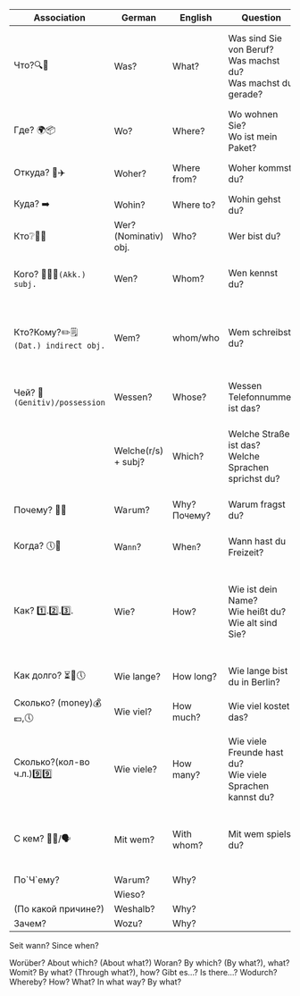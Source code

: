 <table class="table table-striped table-bordered">
<thead>
<tr>
<th>Association</th>
<th>German</th>
<th>English</th>
<th>Question</th>
<th>Translation</th>
</tr>
</thead>
<tbody>
<tr>
<td>Что?🔍🔎</td>
<td>Was?</td>
<td>What?</td>
<td>
Was sind Sie von Beruf? <br>
Was machst du? <br>
Was machst du gerade?
</td>
<td>
Who are you by profession?
What do you do? <br>
What are you doing?
</td>
</tr>
<tr>
<td>Где? 🌍📦</td>
<td>Wo?</td>
<td>Where?</td>
<td>
Wo wohnen Sie? <br>
Wo ist mein Paket?
</td>
<td>Where is my parcel?</td>
</tr>
<tr>
<td>Откуда? 🏡✈️</td>
<td>Woher?</td>
<td>Where from?</td>
<td>Woher kommst du?</td>
<td>Where do you come from?</td>
</tr>
<tr>
<td>Куда? ➡️</td>
<td>Wohin?</td>
<td>Where to?</td>
<td>Wohin gehst du?</td>
<td>Where are you going?</td>
</tr>
<tr>
<td>Кто❔😶‍🌫️</td>
<td>Wer?(Nominativ) obj.</td>
<td>Who?</td>
<td>Wer bist du?</td>
<td>Who are you?</td>
</tr>
<tr>
<td>Кого? 🧍‍♂️🧠<code>(Akk.) subj.</code></td>
<td>Wen?</td>
<td>Whom? </td>
<td>Wen kennst du?</td>
<td>
Who do you know? <br>
Кого ты знаешь?
</td>
</tr>
<tr>
<td>Кто?Кому?✏️🗒 <code>(Dat.) indirect obj.</code></td>
<td>Wem?</td>
<td>whom/who</td>
<td>Wem schreibst du?</td>
<td>
Who are you texting? <br>
To whom are you texting?
</td>
</tr>
<tr>
<td>Чей? 📱 <code>(Genitiv)/possession</code></td>
<td>Wessen?</td>
<td>Whose?</td>
<td>Wessen Telefonnummer ist das?</td>
<td>Whose phone number is this?</td>
</tr>
<tr>
<td></td>
<td>Welche(r/s) + subj?</td>
<td>Which?</td>
<td>
Welche Straße ist das? <br>
Welche Sprachen sprichst du?
</td>
<td>
Which street is it? <br>
Which languages ​do you speak?
</td>
</tr>
<tr>
<td>Почему? 🤔❔</td>
<td>Wa<code>r</code>um?</td>
<td>Why? По<code>Ч</code>ему?</td>
<td>Warum fragst du?</td>
<td>Why are you asking?</td>
</tr>
<tr>
<td>Когда? 🕔📆</td>
<td>Wa<code>nn</code>?</td>
<td>Whe<code>n</code>?</td>
<td>Wann hast du Freizeit?</td>
<td>When do you have free time?</td>
</tr>
<tr>
<td>Как? 1️⃣.2️⃣.3️⃣.</td>
<td>Wie?</td>
<td>How?</td>
<td>
Wie ist dein Name? <br>
Wie heißt du? <br>
Wie alt sind Sie?
</td>
<td>
What is your name? <br>
What's your name? <br>
How old are they?
</td>
<tr>
<td>Как долго? ⏳🛁🕔</td>
<td>Wie lange?</td>
<td>How long?</td>
<td>Wie lange bist du in Berlin?</td>
<td>How long are you in Berlin?</td>
</tr>
<tr>
<td>Сколько? (money)💰💶,🕔</td>
<td>Wie viel?</td>
<td>How much?</td>
<td>Wie viel kostet das?</td>
<td>How much is it?</td>
</tr>
<tr>
<td>Сколько?(кол-во ч.л.)9️⃣9️⃣</td>
<td>Wie viele?</td>
<td>How many?</td>
<td>
Wie viele Freunde hast du? <br>
Wie viele Sprachen kannst du?
</td>
<td>
How many friends do you have? <br>
How many languages do you know?
</td>
</tr>
<tr>
<td>С кем? 🤝👬/🗣</td>
<td>Mit wem?</td>
<td>With whom?</td>
<td>Mit wem spielst du?</td>
<td>With whom are you playing?/С кем ты играешь?</td>
</tr>
<tr>
<td></td>
<td></td>
<td></td>
<td></td>
<td></td>
</tr>
<tr>
<td>По`Ч`ему?</td>
<td>Wa<code>r</code>um?</td>
<td>Why? </td>
<td></td>
<td></td>
</tr>
<tr>
<td></td>
<td>Wieso?</td>
<td></td>
<td></td>
<td></td>
</tr>
<tr>
<td>(По какой причине?)</td>
<td>Weshalb?</td>
<td>Why?</td>
<td></td>
<td></td>
</tr>
<tr>
<td>Зачем?</td>
<td>Wozu?</td>
<td>Why?</td>
<td></td>
<td></td>
</tr>
</tbody>
</table>

Seit wann? Since when?

Worüber? About which? (About what?)
Woran? By which? (By what?), what? Womit? By what? (Through what?), how? Gibt es…? Is there…? Wodurch? Whereby? How?
What? In what way? By what?